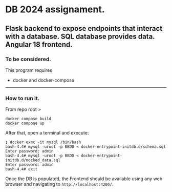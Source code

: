 #  DB 2024 assignament.

Flask backend to expose endpoints that interact with a database.
SQL database provides data.
Angular 18 frontend.
----------------------

### To be considered.

This program requires

  * docker and docker-compose

----------------------

### How to run it.

From repo root > 
```
docker compose build
docker compose up
```

After that, open a terminal and execute:

```
❯ docker exec -it mysql /bin/bash
bash-4.4# mysql -uroot -p BBDD < docker-entrypoint-initdb.d/schema.sql
Enter password: admin
bash-4.4# mysql -uroot -p BBDD < docker-entrypoint-initdb.d/mocked_data.sql
Enter password: admin
bash-4.4# exit
```

Once the DB is populated, the Frontend should be available using any web browser and navigating to `http://localhost:4200/`.